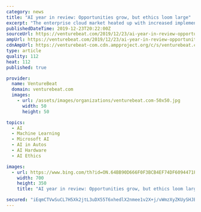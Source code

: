 ```yaml
---
category: news
title: "AI year in review: Opportunities grow, but ethics loom large"
excerpt: "The enterprise cloud market heated up with increased implementation of automated machine learning (AutoML) that allows customers to apply AI to use cases such as marketing, customer service, and risk management. The biggest players in cloud computing — Google, Microsoft, and Amazon — spotlighted AI tools and automation in their annual tech ..."
publishedDateTime: 2019-12-23T20:22:00Z
sourceUrl: https://venturebeat.com/2019/12/23/ai-year-in-review-opportunities-grow-but-ethics-loom-large/
ampUrl: https://venturebeat.com/2019/12/23/ai-year-in-review-opportunities-grow-but-ethics-loom-large/amp/
cdnAmpUrl: https://venturebeat-com.cdn.ampproject.org/c/s/venturebeat.com/2019/12/23/ai-year-in-review-opportunities-grow-but-ethics-loom-large/amp/
type: article
quality: 112
heat: 112
published: true

provider:
  name: VentureBeat
  domain: venturebeat.com
  images:
    - url: /assets/images/organizations/venturebeat.com-50x50.jpg
      width: 50
      height: 50

topics:
  - AI
  - Machine Learning
  - Microsoft AI
  - AI in Autos
  - AI Hardware
  - AI Ethics

images:
  - url: https://www.bing.com/th?id=ON.64BB90D666F0F3BCB4EF74DF6094471F
    width: 700
    height: 350
    title: "AI year in review: Opportunities grow, but ethics loom large"

secured: "iEqmCTVwSuCL7H5Xk2jtL3uDX55T6xhedlX2nmee1v2X+j/vWmzXyZKUySHJBqo7u1a/q3JvuVYkIgsHxR4UmF9wlFyto9Qfg6oe7jq3uVI+xnHBZhIXBXmRRI7ljcfTGUmo5CzlNBXUkUzDT9iHX0yurJmryKvBQmstWtmAvRQ2tH5lvfrijGm9rmruwPhUUIV6qj5MKZMLGQUWovCFdQwxl1risLK4GZCepBBtXWy/JH3JSoTczKMCI/H9NkTjptFHyeLqslBAuvTDDiivSw==;7QNa4YFoXf5I6wIxbFipkA=="
---
```


